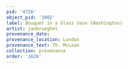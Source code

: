 ```yaml
---
pid: '4726'
object_pid: '3802'
label: Bouquet in a Glass Vase (Washington)
artist: janbrueghel
provenance_date:
provenance_location: London
provenance_text: Th. McLean
collection: provenance
order: '1628'
---
```

